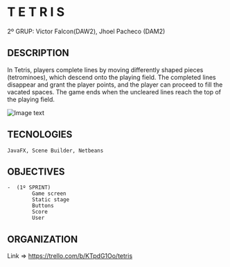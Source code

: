 # T E T R I S
2º GRUP: Victor Falcon(DAW2), Jhoel Pacheco (DAM2)

## DESCRIPTION

In Tetris, players complete lines by moving differently shaped pieces (tetrominoes), which descend onto the playing field. The completed lines disappear and grant the player points, and the player can proceed to fill the vacated spaces. The game ends when the uncleared lines reach the top of the playing field.

![Image text](https://github.com/vfalcon6/tetris/blob/main/img.png)

## TECNOLOGIES

    JavaFX, Scene Builder, Netbeans

## OBJECTIVES
    -  (1º SPRINT) 
            Game screen
            Static stage
            Buttons
            Score
            User
    
## ORGANIZATION 

Link => https://trello.com/b/KTpdG1Oo/tetris
